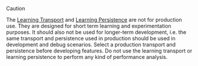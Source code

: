 > [!CAUTION]
> The [Learning Transport](/transports/learning/) and [Learning Persistence](/persistence/learning/) are not for production use. They are designed for short term learning and experimentation purposes. It should also not be used for longer-term development, i.e. the same transport and persistence used in production should be used in development and debug scenarios. Select a production transport and persistence before developing features. Do not use the learning transport or learning persistence to perform any kind of performance analysis.